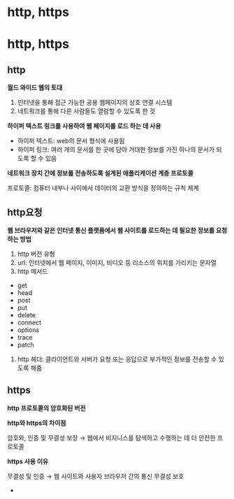 # http, https

# http, https

## http

**월드 와이드 웹의 토대**

1. 인터넷을 통해 접근 가능한 공용 웹페이지의 상호 연결 시스템
2. 네트워크를 통해 다른 사람들도 열람할 수 있도록 한 것

**하이퍼 텍스트 링크를 사용하여 웹 페이지를 로드 하는 데 사용**

- 하이퍼 텍스트: web의 문서 형식에 사용됨
- 하이퍼 링크: 여러 개의 문서를 한 곳에 담아 거대한 정보를 가진 하나의 문서가 되도록 할 수 있음

**네트워크 장치 간에 정보를 전송하도록 설계된 애플리케이션 계층 프로토콜**

프로토콜: 컴퓨터 내부나 사이에서 데이터의 교환 방식을 정의하는 규칙 체계

## http요청

**웹 브라우저와 같은 인터넷 통신 플랫폼에서 웹 사이트를 로드하는 데 필요한 정보를 요청하는 방법**

1. http 버전 유형
2. url: 인터넷에서 웹 페이지, 이미지, 비디오 등 리소스의 위치를 가리키는 문자열
3. http 메서드 
- get
- head
- post
- put
- delete
- connect
- options
- trace
- patch
1. http 헤더: 클라이언트와 서버가 요청 또는 응답으로 부가적인 정보를 전송할 수 있도록 해줌

## https

**http 프로토콜의 암호화된 버전**

**http와 https의 차이점**

암호와, 인증 및 무결성 보장 → 웹에서 비지니스를 탐색하고 수행하는 데 더 안전한 프로토콜

**https 사용 이유**

무결성 및 인증 → 웹 사이트와 사용자 브라우저 간의 통신 무결성 보호

-
